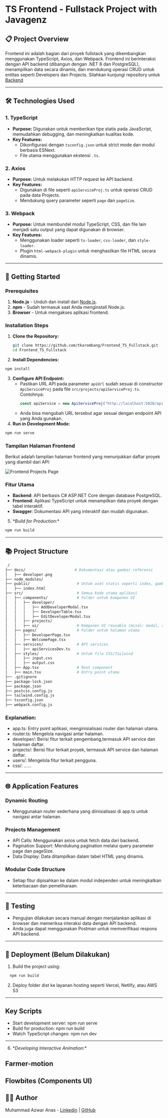# TS Frontend - Fullstack Project with Javagenz

## 📋 Project Overview

Frontend ini adalah bagian dari proyek fullstack yang dikembangkan menggunakan TypeScript, Axios, dan Webpack. Frontend ini berinteraksi dengan API backend (dibangun dengan .NET 8 dan PostgreSQL), menampilkan data secara dinamis, dan mendukung operasi CRUD untuk entitas seperti Developers dan Projects. Silahkan kunjungi repository untuk [Backend](https://github.com/tkarombang/Backend_API-PostgreSQL_dotnet-8)

---

## 🛠️ Technologies Used

### **1. TypeScript**

- **Purpose:** Digunakan untuk memberikan tipe statis pada JavaScript, memudahkan debugging, dan meningkatkan kualitas kode.
- **Key Features:**
  - Dikonfigurasi dengan `tsconfig.json` untuk strict mode dan modul berbasis ESNext.
  - File utama menggunakan ekstensi `.ts`.

### **2. Axios**

- **Purpose:** Untuk melakukan HTTP request ke API backend.
- **Key Features:**
  - Digunakan di file seperti `apiServiceProj.ts` untuk operasi CRUD pada data Projects.
  - Mendukung query parameter seperti `page` dan `pageSize`.

### **3. Webpack**

- **Purpose:** Untuk membundel modul TypeScript, CSS, dan file lain menjadi satu output yang dapat digunakan di browser.
- **Key Features:**
  - Menggunakan loader seperti `ts-loader`, `css-loader`, dan `style-loader`.
  - Plugin `html-webpack-plugin` untuk menghasilkan file HTML secara dinamis.

---

## 🚀 Getting Started

### Prerequisites

1. **Node.js** - Unduh dan install dari [Node.js](https://nodejs.org/).
2. **npm** - Sudah termasuk saat Anda menginstall Node.js.
3. **Browser** - Untuk mengakses aplikasi frontend.

### Installation Steps

1. **Clone the Repository:**
   ```bash
   git clone https://github.com/tkarombang/Frontend_TS_Fullstack.git
   cd Frontend_TS_Fullstack
   ```
2. **Install Dependencies:**

```bash
npm install
```

3. **Configure API Endpoint:**
   - Pastikan URL API pada parameter `apiUrl` sudah sesuai di constructor `ApiServiceProj` pada file `src/projects/apiServiceProj.ts`. Contohnya:
     ```typescript
     const apiService = new ApiServiceProj("http://localhost:5020/api");
     ```
   - Anda bisa mengubah URL tersebut agar sesuai dengan endpoint API yang Anda gunakan.
4. **Run in Development Mode:**

```bash
npm run serve
```

### Tampilan Halaman Frontend

Berikut adalah tampilan halaman frontend yang menunjukkan daftar proyek yang diambil dari API:

![Frontend Projects Page](docs/result.png)

### Fitur Utama

- **Backend**: API berbasis C# ASP.NET Core dengan database PostgreSQL.
- **Frontend**: Aplikasi TypeScript untuk menampilkan data proyek dengan tabel interaktif.
- **Swagger**: Dokumentasi API yang interaktif dan mudah digunakan.

5. \*_Build for Production_:\*

```bash
npm run build
```

---

## 📚 Project Structure

```bash
 /
├── docs/                      # Dokumentasi atau gambar referensi
│   ├── developer.png
├── node_modules/
├── public/                     # Untuk aset statis seperti index, gambar, favicon, dll.
│   ├── index.html
├── src/                        # Semua kode utama aplikasi
│   ├── components/             # Folder untuk komponen UI
│   │   ├── developer/
│   │   │   ├── AddDeveloperModal.tsx
│   │   │   ├── DeveloperTable.tsx
│   │   │   ├── EditDeveloperModal.tsx
│   │   ├── projects/
│   │   ├── ui/                 # Komponen UI reusable (misal: modal, alert, button)
│   ├── pages/                  # Folder untuk halaman utama
│   │   ├── DeveloperPage.tsx
│   │   ├── WelcomePage.tsx
│   ├── services/               # API services
│   │   ├── apiServicesDev.ts
│   ├── styles/                 # Untuk file CSS/Tailwind
│   │   ├── input.css
│   │   ├── output.css
│   ├── App.tsx                 # Root component
│   ├── main.tsx                # Entry point utama
├── .gitignore
├── package-lock.json
├── package.json
├── postcss.config.js
├── tailwind.config.js
├── tsconfig.json
├── webpack.config.js

```

### Explanation:

- app.ts: Entry point aplikasi, menginisialisasi router dan halaman utama.
- router.ts: Mengelola navigasi antar halaman.
- developer/: Berisi fitur terkait pengembang,termasuk API service dan halaman daftar.
- projects/: Berisi fitur terkait proyek, termasuk API service dan halaman daftar.
- users/: Mengelola fitur terkait pengguna.
- css/: ......

---

## 🌐 Application Features

### Dynamic Routing

- Menggunakan router sederhana yang diinisialisasi di app.ts untuk navigasi antar halaman.

### Projects Management

- API Calls: Menggunakan axios untuk fetch data dari backend.
- Pagination Support: Mendukung pagination melalui query parameter page dan pageSize.
- Data Display: Data ditampilkan dalam tabel HTML yang dinamis.

### Modular Code Structure

- Setiap fitur dipisahkan ke dalam modul independen untuk meningkatkan keterbacaan dan pemeliharaan.

---

## 🧪 Testing

- Pengujian dilakukan secara manual dengan menjalankan aplikasi di browser dan memeriksa interaksi data dengan API backend.
- Anda juga dapat menggunakan Postman untuk memverifikasi respons API backend.

---

## 🚀 Deployment (Belum Dilakukan)

1. Build the project using:

```bash
  npm run build
```

2. Deploy folder dist ke layanan hosting seperti Vercel, Netlify, atau AWS S3

---

## Key Scripts

- Start development server: npm run serve
- Build for production: npm run build
- Watch TypeScript changes: npm run dev

---

6. \*_Developing Interactive Animation_:\*

## Farmer-motion

## Flowbites (Components UI)

## 🧑‍💻 Author

Muhammad Azwar Anas - [Linkedin](https://www.linkedin.com/in/muhanaz) | [GitHub](https://github.com/tkarombang)
